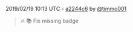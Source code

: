 2019/02/19 10:13 UTC - [a2244c6](https://github.com/hassio-addons/addon-thelounge/commit/a2244c65299d79276689fa4395123c27528df123) by [@timmo001](https://github.com/timmo001)
> :fire: :books: Fix missing badge 

